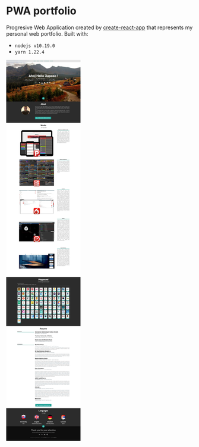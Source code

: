# PWA portfolio

Progresive Web Application created by [create-react-app](https://github.com/facebookincubator/create-react-app) that represents my personal web portfolio. 
Built with:
- `nodejs v10.19.0`
- `yarn 1.22.4`

![Preview image](/preview.jpg?raw=true "Preview image")
